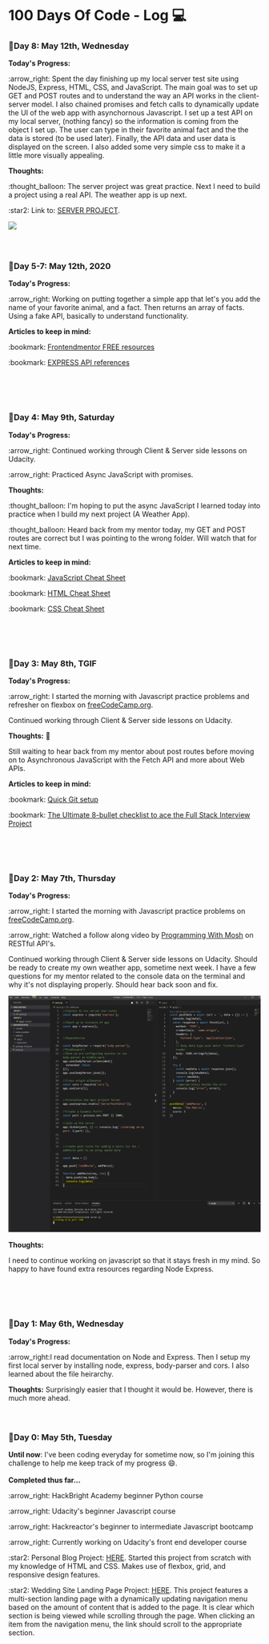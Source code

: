 # 100 Days Of Code  - Log :computer:

###  :calendar:Day 8: May 12th, Wednesday

**Today's Progress:** 
<p>:arrow_right: Spent the day finishing up my local server test site using NodeJS, Express, HTML, CSS, and JavaScript. The main goal was to set up GET and POST routes and to understand the way an API works in the client-server model. I also chained promises and fetch calls to dynamically update the UI of the web app with asynchornous Javascript. I set up a test API on my local server, (nothing fancy) so the information is coming from the object I set up. The user can type in their favorite animal fact and the the data is stored (to be used later). Finally, the API data and user data is displayed on the screen. I also added some very simple css to make it a little more visually appealing. </p>


**Thoughts:** 
<p>:thought_balloon: The server project was great practice. Next I need to build a project using a real API. The weather app is up next. </p>

<p>:star2: Link to: <a href='https://github.com/Enid-Sky/ServerSiteTest2'>SERVER PROJECT</a>.</p>

<img src='/images.animalFacts1.JPG'>

#### <br>


###  :calendar:Day 5-7: May 12th, 2020

**Today's Progress:** 
<p>:arrow_right: Working on putting together a simple app that let's you add the name of your favorite animal, and a fact. Then returns an array of facts. Using a fake API, basically to understand functionality. </p>


**Articles to keep in mind:** 
<p>:bookmark: <a href='https://www.frontendmentor.io/resources'>Frontendmentor FREE resources</a></p>
<p>:bookmark: <a href='https://expressjs.com/en/4x/api.html#app'>EXPRESS API references</a></p>

<br>

##### <br>

###  :calendar:Day 4: May 9th, Saturday

**Today's Progress:** 
<p>:arrow_right: Continued working through Client & Server side lessons on Udacity. </p>
<p>:arrow_right: Practiced Async JavaScript with promises. </p>


**Thoughts:** 
<p>:thought_balloon:  I'm hoping to put the async JavaScript I learned today into practice when I build my next project (A Weather App). </p>
<p>:thought_balloon:  Heard back from my mentor today, my GET and POST routes are correct but I was pointing to the wrong folder. Will watch that for next time. </p>

**Articles to keep in mind:** 
<p>:bookmark: <a href='https://websitesetup.org/javascript-cheat-sheet/'>JavaScript Cheat Sheet</a></p>
<p>:bookmark: <a href='https://websitesetup.org/html5-cheat-sheet/'>HTML Cheat Sheet</a></p>
<p>:bookmark: <a href='https://websitesetup.org/css3-cheat-sheet/'>CSS Cheat Sheet</a></p>
<br>

##### <br>



###  :calendar:Day 3: May 8th, TGIF

**Today's Progress:** 
<p>:arrow_right: I started the morning with Javascript practice problems and refresher on flexbox on <a href='https://www.freecodecamp.org/'>freeCodeCamp.org</a>.</p>

<p>Continued working through Client & Server side lessons on Udacity. </p>

**Thoughts:** :thought_balloon:
<p>Still waiting to hear back from my mentor about post routes before moving on to Asynchronous JavaScript with the Fetch API and more about Web APIs.</p>

**Articles to keep in mind:** 
<p>:bookmark: <a href='https://link.medium.com/ADBhCNtwj6'>Quick Git setup</a></p>
<p>:bookmark: <a href='https://dev.to/caroso1222/the-ultimate-8-bullet-checklist-to-ace-the-full-stack-interview-project-323m'>The Ultimate 8-bullet checklist to ace the Full Stack Interview Project</a></p>
<br>

##### <br>


###  :calendar:Day 2: May 7th, Thursday

**Today's Progress:** 
<p>:arrow_right: I started the morning with Javascript practice problems on <a href='https://www.freecodecamp.org/'>freeCodeCamp.org</a>.</p>
<p>:arrow_right: Watched a follow along video by <a href='https://www.youtube.com/watch?v=pKd0Rpw7O48'>Programming With Mosh</a> on RESTful API's.</p>
<p>Continued working through Client & Server side lessons on Udacity. Should be ready to create my own weather app, sometime next week. I have a few questions for my mentor related to the console data on the terminal and why it's not displaying properly. Should hear back soon and fix. </p>
<img src='images/server.JPG' alt='image of local server post route'>


**Thoughts:** 

<p>I need to continue working on javascript so that it stays fresh in my mind. So happy to have found extra resources regarding Node Express. </p>
<br>

##### <br>



###  :calendar:Day 1: May 6th, Wednesday

**Today's Progress:** 
<p>:arrow_right:I read documentation on Node and Express. Then I setup my first local server by installing node, express, body-parser and cors. I also learned about the file heirarchy. <p>

**Thoughts:** Surprisingly easier that I thought it would be. However, there is much more ahead. 
<br>

##### <br>
### :calendar:Day 0: May 5th, Tuesday
**Until now**: I've been coding everyday for sometime now, so I'm joining this challenge to help me keep track of my progress :smile:.  
<br>
**Completed thus far...**
<p>:arrow_right: HackBright Academy beginner Python course</p>
<p>:arrow_right: Udacity's beginner Javascript course</p>
<p>:arrow_right: Hackreactor's beginner to intermediate Javascript bootcamp</p>
<p>:arrow_right: Currently working on Udacity's front end developer course</p>
<p>:star2: Personal Blog Project: <a href='https://github.com/Enid-Sky/blogWebsite'>HERE</a>. Started this project from scratch with my knowledge of HTML and CSS. Makes use of flexbox, grid, and responsive design features.</p>
<p>:star2: Wedding Site Landing Page Project: <a href='https://github.com/Enid-Sky/LandingPageWeddingSite'>HERE</a>. This project features a multi-section landing page with a dynamically updating navigation menu based on the amount of content that is added to the page. It is clear which section is being viewed while scrolling through the page. When clicking an item from the navigation menu, the link should scroll to the appropriate section.</p>

<br>



